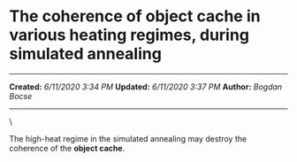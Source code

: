 The coherence of object cache in various heating regimes, during simulated annealing
====================================================================================

  -------------- ---------------------
  **Created:**   *6/11/2020 3:34 PM*
  **Updated:**   *6/11/2020 3:37 PM*
  **Author:**    *Bogdan Bocse*
  -------------- ---------------------

\

The high-heat regime in the simulated annealing may destroy the
coherence of the **object cache**.

 
